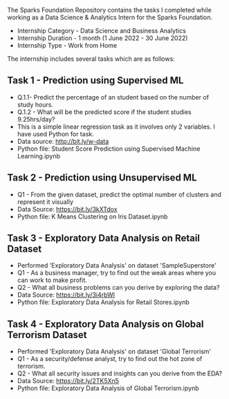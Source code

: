 The Sparks Foundation Repository contains the tasks I completed while working as a Data Science & Analytics Intern for the Sparks Foundation.

* Internship Category - Data Science and Business Analytics
* Internship Duration - 1 month (1 June 2022 - 30 June 2022)
* Internship Type - Work from Home

The internship includes several tasks which are as follows:



## Task 1 - Prediction using Supervised ML
- Q.1.1- Predict the percentage of an student based on the number of study hours. 
- Q.1.2 - What will be the predicted score if the student studies 9.25hrs/day?
- This is a simple linear regression task as it involves only 2 variables. I have used Python for task.
- Data source: http://bit.ly/w-data
- Python file: Student Score Prediction using Supervised Machine Learning.ipynb

## Task 2 - Prediction using Unsupervised ML
- Q1 - From the given dataset, predict the optimal number of clusters and represent it visually
- Data Source: https://bit.ly/3kXTdox
- Python file: K Means Clustering on Iris Dataset.ipynb

## Task 3 - Exploratory Data Analysis on Retail Dataset
- Performed 'Exploratory Data Analysis' on dataset 'SampleSuperstore'
- Q1 - As a business manager, try to find out the weak areas where you can work to make profit.
- Q2 - What all business problems can you derive by exploring the data?
- Data Source: https://bit.ly/3i4rbWl
- Python file: Exploratory Data Analysis for Retail Stores.ipynb

## Task 4 - Exploratory Data Analysis on Global Terrorism Dataset
- Performed 'Exploratory Data Analysis' on dataset 'Global Terrorism'
- Q1 - As a security/defense analyst, try to find out the hot zone of terrorism.
- Q2 - What all security issues and insights can you derive from the EDA? 
- Data Source: https://bit.ly/2TK5Xn5
- Python file: Exploratory Data Analysis of Global Terrorism.ipynb
